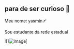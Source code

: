 ## para de ser curioso 🦫

Meu nome: yasmin🩹

Sou estudante da rede estadual

![]![image](https://github.com/minvilar/minvilar/assets/170556776/960bf790-d309-4031-b04d-c21e47434835)]


